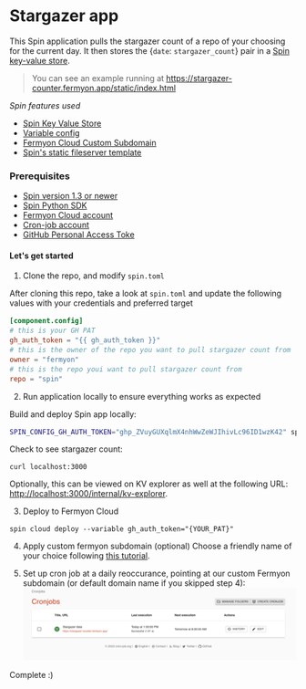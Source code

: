 # Stargazer app

This Spin application pulls the stargazer count of a repo of your choosing for the current day. It then stores the {`date`: `stargazer_count`} pair in a [Spin key-value store](https://developer.fermyon.com/spin/kv-store-tutorial).

> You can see an example running at <https://stargazer-counter.fermyon.app/static/index.html>

_Spin features used_
* [Spin Key Value Store](https://developer.fermyon.com/spin/kv-store-tutorial)
* [Variable config](https://developer.fermyon.com/cloud/variables)
* [Fermyon Cloud Custom Subdomain](https://developer.fermyon.com/cloud/custom-fermyon-subdomain)
* [Spin's static fileserver template](https://github.com/fermyon/spin-fileserver)

### Prerequisites

* [Spin version 1.3 or newer](https://developer.fermyon.com/spin/install)
* [Spin Python SDK](https://developer.fermyon.com/spin/python-components)
* [Fermyon Cloud account](https://cloud.fermyon.com)
* [Cron-job account](https://console.cron-job.org/signup)
* [GitHub Personal Access Toke](https://docs.github.com/en/authentication/keeping-your-account-and-data-secure/managing-your-personal-access-tokens)

#### Let's get started

1. Clone the repo, and modify `spin.toml` 

After cloning this repo, take a look at `spin.toml` and update the following values with your credentials and preferred target

```toml
[component.config]
# this is your GH PAT
gh_auth_token = "{{ gh_auth_token }}"
# this is the owner of the repo you want to pull stargazer count from
owner = "fermyon"
# this is the repo youi want to pull stargazer count from
repo = "spin"
```

2. Run application locally to ensure everything works as expected

Build and deploy Spin app locally:
```bash
SPIN_CONFIG_GH_AUTH_TOKEN="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" spin build --up    
```

Check to see stargazer count:
```terminal
curl localhost:3000
```

Optionally, this can be viewed on KV explorer as well at the following URL: <http://localhost:3000/internal/kv-explorer>.


3. Deploy to Fermyon Cloud
```
spin cloud deploy --variable gh_auth_token="{YOUR_PAT}"
```

4. Apply custom fermyon subdomain (optional)
Choose a friendly name of your choice following [this tutorial](https://developer.fermyon.com/cloud/custom-fermyon-subdomain).

5. Set up cron job at a daily reoccurance, pointing at our custom Fermyon subdomain (or default domain name if you skipped step 4):
![img of cron dash](/static/cron-dash.png)

Complete :) 
